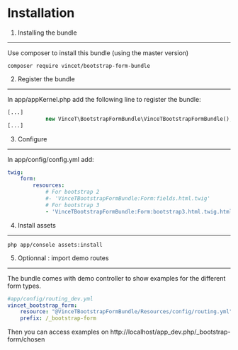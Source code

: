 Installation
============

1) Installing the bundle
------------------------

Use composer to install this bundle (using the master version)
```
composer require vincet/bootstrap-form-bundle
```

2) Register the bundle
----------------------

In app/appKernel.php add the following line to register the bundle:
```php
[...]
            new VinceT\BootstrapFormBundle\VinceTBootstrapFormBundle(),
[...]
```

3) Configure
------------

In app/config/config.yml add:
```yml
twig:
    form:
        resources:
            # For bootstrap 2
            #- 'VinceTBootstrapFormBundle:Form:fields.html.twig'
            # For bootstrap 3
            - 'VinceTBootstrapFormBundle:Form:bootstrap3.html.twig.html.twig'

```

4) Install assets
-----------------

```
php app/console assets:install
```
5) Optionnal : import demo routes
---------------------------------

The bundle comes with demo controller to show examples for the different form types.

```yml
#app/config/routing_dev.yml
vincet_bootstrap_form:
    resource: "@VinceTBootstrapFormBundle/Resources/config/routing.yml"
    prefix: /_bootstrap-form
```

Then you can access examples on http://localhost/app_dev.php/_bootstrap-form/chosen
